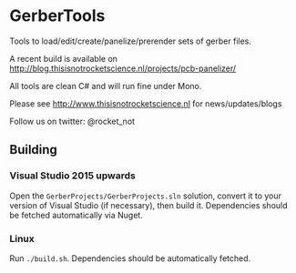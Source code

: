 # GerberTools
Tools to load/edit/create/panelize/prerender sets of gerber files.

A recent build is available on http://blog.thisisnotrocketscience.nl/projects/pcb-panelizer/

All tools are clean C# and will run fine under Mono.

Please see http://www.thisisnotrocketscience.nl for news/updates/blogs

Follow us on twitter: @rocket_not

## Building
### Visual Studio 2015 upwards
Open the `GerberProjects/GerberProjects.sln` solution, convert it to your version of Visual Studio
(if necessary), then build it. Dependencies should be fetched automatically via Nuget.

### Linux
Run `./build.sh`. Dependencies should be automatically fetched.
 
